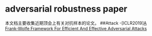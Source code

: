# adversarial robustness paper
本文档主要收集近期顶会上有关对抗样本的论文。
##Attack
-[ICLR2019][A Frank-Wolfe Framework For Efficient And Effective Adversarial Attacks](https://arxiv.org/abs/1811.10828)

